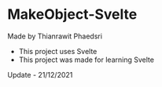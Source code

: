 # MakeObject-Svelte
Made by Thianrawit Phaedsri

- This project uses Svelte <br>
- This project was made for learning Svelte

Update - 21/12/2021
